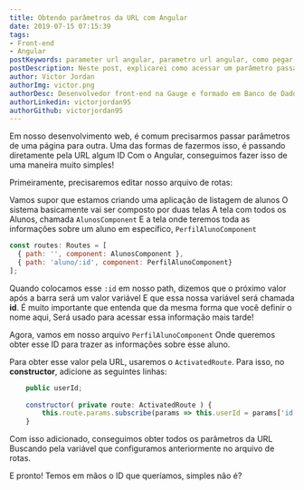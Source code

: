 ```yaml
---
title: Obtendo parâmetros da URL com Angular
date: 2019-07-15 07:15:39
tags:
- Front-end
- Angular
postKeywords: parameter url angular, parametro url angular, como pegar atributo url angular, angular url variavel, get variable url
postDescription: Neste post, explicarei como acessar um parâmetro passado pela URL com o Angular, tornando seu desenvolvimento mais ágil e inteligente!
author: Victor Jordan
authorImg: victor.png
authorDesc: Desenvolvedor front-end na Gauge e formado em Banco de Dados pela Fatec, apaixonado por usabilidade, performance e UX!
authorLinkedin: victorjordan95
authorGithub: victorjordan95
---
```


Em nosso desenvolvimento web, é comum precisarmos passar parâmetros de uma página para outra.
Uma das formas de fazermos isso, é passando diretamente pela URL algum ID
Com o Angular, conseguimos fazer isso de uma maneira muito simples!

Primeiramente, precisaremos editar nosso arquivo de rotas:

<!-- more -->
Vamos supor que estamos criando uma aplicação de listagem de alunos
O sistema basicamente vai ser composto por duas telas
A tela com todos os Alunos, chamada `AlunosComponent`
E a tela onde teremos toda as informações sobre um aluno em específico, `PerfilAlunoComponent`

```javascript
const routes: Routes = [
  { path: '', component: AlunosComponent },
  { path: 'aluno/:id', component: PerfilAlunoComponent}
];
```

Quando colocamos esse `:id` em nosso path, dizemos que o próximo valor após a barra será um valor variável
E que essa nossa variável será chamada **id**. 
É muito importante que entenda que da mesma forma que você definir o nome aqui,
Será usado para acessar essa informação mais tarde!

Agora, vamos em nosso arquivo `PerfilAlunoComponent`
Onde queremos obter esse ID para trazer as informações sobre esse aluno.

Para obter esse valor pela URL, usaremos o `ActivatedRoute`.
Para isso, no **constructor**, adicione as seguintes linhas:

```javascript
    public userId;
    
    constructor( private route: ActivatedRoute ) {
        this.route.params.subscribe(params => this.userId = params['id']);
    }
```

Com isso adicionado, conseguimos obter todos os parâmetros da URL
Buscando pela variável que configuramos anteriormente no arquivo de rotas.

E pronto! Temos em mãos o ID que queríamos, simples não é?
